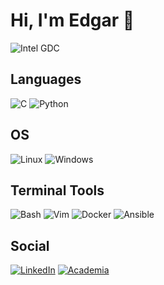 # Hi, I'm Edgar 👋

![Intel GDC](https://img.shields.io/badge/GDC-blue?style=for-the-badge&logo=intel&logoSize=auto)

## Languages
![C](https://img.shields.io/badge/c-%2300599C?style=for-the-badge&logo=c&logoColor=white)
![Python](https://img.shields.io/badge/python-3670A0?style=for-the-badge&logo=python&logoColor=ffdd54)

## OS
![Linux](https://img.shields.io/badge/Linux-FCC624?style=for-the-badge&logo=linux&logoColor=black)
![Windows](https://img.shields.io/badge/Windows-0078D6?style=for-the-badge&logo=windows&logoColor=white)

## Terminal Tools
![Bash](https://img.shields.io/badge/bash-293036?style=for-the-badge&logo=gnubash&logoColor=white)
![Vim](https://img.shields.io/badge/vim-13983D?style=for-the-badge&logo=vim&logoColor=white)
![Docker](https://img.shields.io/badge/docker-2496ED?style=for-the-badge&logo=docker&logoColor=white)
![Ansible](https://img.shields.io/badge/ansible-EE0000?style=for-the-badge&logo=ansible&logoColor=whilte)

## Social
[![LinkedIn](https://img.shields.io/badge/LinkedIn-Edgar_Martinez-0077B5?style=for-the-badge&logo=linkedin&logoColor=white&labelColor=101010)](https://www.linkedin.com/in/edgarmartinez96)
[![Academia](https://img.shields.io/badge/Academia-Edgar_Martinez-000?style=for-the-badge&logo=academia&logoColor=black&labelColor=white)](https://wwwcinvestav.academia.edu/EdgarMartinez)
